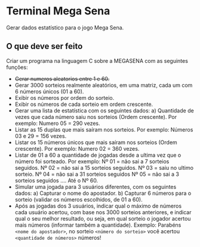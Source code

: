 # Terminal Mega Sena

Gerar dados estatístico para o jogo Mega Sena.

## O que deve ser feito

Criar um programa na linguagem C sobre a MEGASENA com as seguintes funções:

* ~~Gerar numeros aleatorios entre 1 e 60.~~
* Gerar 3000 sorteios realmente aleatórios, em uma matriz, cada um com 6 números únicos (01 a 60).
* Exibir os números por ordem do sorteio.
* Exibir os números de cada sorteio em ordem crescente.
* Gerar uma lista de estatística com os seguintes dados: a) Quantidade de vezes que cada número saiu nos sorteios (Ordem crescente). Por exemplo: Numero 05 = 290 vezes.
* Listar as 15 duplas que mais saíram nos sorteios. Por exemplo: Números 03 e 29 = 156 vezes.
* Listar os 15 números únicos que mais saíram nos sorteios (Ordem crescente). Por exemplo: Numero 02 = 360 vezes.
* Listar de 01 a 60 a quantidade de jogadas desde a ultima vez que o número foi sorteado. Por exemplo: Nº 01 = não sai a 7 sorteios seguidos. Nº 02 = não sai a 15 sorteios seguidos. Nº 03 = saiu no ultimo sorteio. Nº 04 = não sai a 31 sorteios seguidos Nº 05 = não sai a 3 sorteios seguidos .... Até o Nº 60.
* Simular uma jogada para 3 usuários diferentes, com os seguintes dados: a) Capturar o nome do apostador. b) Capturar 6 números para o sorteio (validar os números escolhidos, de 01 a 60).
* Após as jogadas dos 3 usuários, indicar qual o máximo de números cada usuário acertou, com base nos 3000 sorteios anteriores, e indicar qual o seu melhor resultado, ou seja, em qual sorteio o jogador acertou mais números (informar também a quantidade). Exemplo: Parabéns `<nome do apostador>`, no sorteio `<número do sorteio>` você acertou `<quantidade de números>` números!